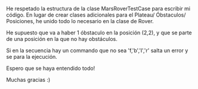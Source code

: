 He respetado la estructura de la clase MarsRoverTestCase para escribir mi código. En lugar de crear clases adicionales para el Plateau/ Óbstaculos/ Posiciones, he unido todo lo necesario en la clase de Rover.  

He supuesto que va a haber 1 óbstaculo en la posición (2,2), y que se parte de una posición en la que no hay obstáculos.  

Si en la secuencia hay un commando que no sea 'f,'b','l','r' salta un error y se para la ejecución.   

Espero que se haya entendido todo!  

Muchas gracias :)
